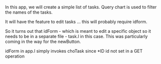 In this app, we will create a simple list of tasks. Query chart is used to filter the names of the tasks.

It will have the feature to edit tasks ... this will probably require idform.

So it turns out that idForm - which is meant to edit a specific object so it needs to be in a separate file - task.l in this case.
This was particularly coming in the way for the newButton.

idForm in app.l simply invokes choTask since *ID id not set in a GET operation
